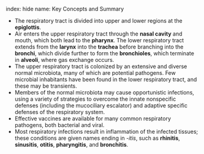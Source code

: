 index: hide
name: Key Concepts and Summary

  * The respiratory tract is divided into upper and lower regions at the  **epiglottis**.
  * Air enters the upper respiratory tract through the  **nasal cavity** and mouth, which both lead to the  **pharynx**. The lower respiratory tract extends from the  **larynx** into the  **trachea** before branching into the  **bronchi**, which divide further to form the  **bronchioles**, which terminate in  **alveoli**, where gas exchange occurs.
  * The upper respiratory tract is colonized by an extensive and diverse normal microbiota, many of which are potential pathogens. Few microbial inhabitants have been found in the lower respiratory tract, and these may be transients.
  * Members of the normal microbiota may cause opportunistic infections, using a variety of strategies to overcome the innate nonspecific defenses (including the mucociliary escalator) and adaptive specific defenses of the respiratory system.
  * Effective vaccines are available for many common respiratory pathogens, both bacterial and viral.
  * Most respiratory infections result in inflammation of the infected tissues; these conditions are given names ending in  *-itis*, such as  **rhinitis**,  **sinusitis**,  **otitis**,  **pharyngitis**, and  **bronchitis**.
